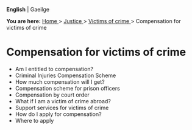 **English** |  Gaeilge 

**You are here:** [ Home ](/en/) > [ Justice ](/en/justice/) > [ Victims of
crime ](/en/justice/victims-of-crime/) > Compensation for victims of crime

#  Compensation for victims of crime

  * Am I entitled to compensation? 
  * Criminal Injuries Compensation Scheme 
  * How much compensation will I get? 
  * Compensation scheme for prison officers 
  * Compensation by court order 
  * What if I am a victim of crime abroad? 
  * Support services for victims of crime 
  * How do I apply for compensation? 
  * Where to apply 
